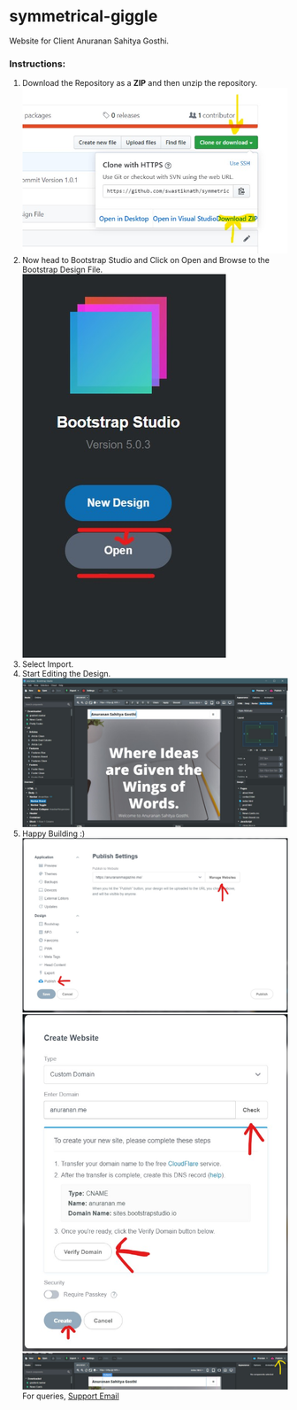 # symmetrical-giggle
Website for Client Anuranan Sahitya Gosthi.

### Instructions:

1. Download the Repository as a **ZIP** and then unzip the repository. 
![](imgs/download.jpg)
2. Now head to Bootstrap Studio and Click on Open and Browse to the Bootstrap Design File.
![](imgs/bootstrap_open.jpg)
3. Select Import.
4. Start Editing the Design. 
![](imgs/bootstrap_interface.jpg)
5. Happy Building :)
![](imgs/step3.jpg)
![](imgs/cutomizations.jpg)
![](imgs/publish.jpg)
For queries, [Support Email](mailto:swastiknath@positionxmachines.tech)
